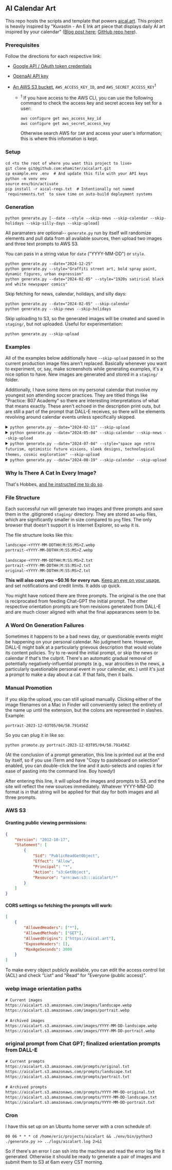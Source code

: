 ## AI Calendar Art

This repo hosts the scripts and template that powers [aical.art](https://aical.art). This project is heavily inspired by "Kuvastin - An E Ink art piece that displays daily AI art inspired by your calendar" ([Blog post here](https://turunen.dev/2023/11/20/Kuvastin-Unhinged-AI-eink-display/); [GitHub repo here](https://github.com/Iletee/kuvastin)).

### Prerequisites

Follow the directions for each respective link:

  * [Google API / OAuth token credentials](https://developers.google.com/calendar/api/quickstart/python)
  * [OpenaAI API key](https://platform.openai.com/docs/quickstart?context=python)
  * [An AWS S3 bucket](https://docs.aws.amazon.com/AmazonS3/latest/userguide/create-bucket-overview.html), `AWS_ACCESS_KEY_ID`, and `AWS_SECRET_ACCESS_KEY`<sup>1</sup>

    * <sup>1</sup> If you have access to the AWS CLI, you can use the following command to check the access key and secret access key set for a user:

      ```
      aws configure get aws_access_key_id
      aws configure get aws_secret_access_key
      ```

      Otherwise search AWS for `IAM` and access your user's information; this is where this information is kept.

### Setup

```
cd <to the root of where you want this project to live>
git clone git@github.com:ehamiter/aicalart.git
cp example.env .env  # And update this file with your API keys
python -m venv env
source env/bin/activate
pip install -r aical-reqs.txt  # Intentionally not named `requirements.txt` to save time on auto-build deployment systems
```

### Generation

```
python generate.py [--date --style --skip-news --skip-calendar --skip-holidays --skip-silly-days --skip-upload]
```

All paramaters are optional-- `generate.py` run by itself will randomize elements and pull data from all available sources, then upload two images and three text prompts to AWS S3.

You can pass in a string value for `date` ("YYYY-MM-DD") or `style`.

```
python generate.py --date="2024-12-25"
python generate.py --style="Graffiti street art, bold spray paint, dynamic figures, urban expression"
python generate.py --date="2024-02-05" --style="1920s satirical black and white newspaper comics"
```


Skip fetching for news, calendar, holidays, and silly days:

```
python generate.py --date="2024-02-05" --skip-calendar
python generate.py --skip-news --skip-holidays
```

Skip uploading to S3, so the generated images will be created and saved in `staging/`, but not uploaded. Useful for experimentation:

```
python generate.py --skip-upload
```


### Examples

All of the examples below additionally have `--skip-upload` passed in so the current production image files aren't replaced. Basically whenever you want to experiment, or, say, make screenshots while generating examples, it's a nice option to have. New images are generated and stored in a `staging/` folder.

Additionally, I have some items on my personal calendar that involve my youngest son attending soccer practices. They are titled things like "Practice: B07 Academy" so there are interesting interpretations of what that means exactly. These aren't echoed in the description print outs, but are still a part of the prompt that DALL-E receives, so there will be elements revolving around calendar events unless specifically skipped.

<details>
<summary><code>python generate.py --date="2024-02-11" --skip-upload</code></summary>
<figure>
  <img src="./static/images/examples/2024-02-11-landscape.webp" alt="An AI-generated image showcasing a vibrant sports stadium scene with emotional distortion in Neo-Expressionism style.">
  <figcaption>
    <h4>February 11, 2024: The Super Bowl, Don't Cry Over Spilled Milk Day, and Make A Friend Day</h4>
    <p><strong>Style:</strong> Neo-Expressionism, raw imagery, intense colors, emotional distortion</p>
    <p><strong>News:</strong> University of Pennsylvania president steps down amid criticism of antisemitism testimony - NBC News</p>
    <p><strong>Today:</strong> 2024-02-11, Super Bowl and Make a Friend Day and Dont Cry Over Spilled Milk Day</p>
    <p><strong>DALL-E prompt:</strong> Digital art, full screen, intense colors, Neo-Expressionism, emotional distortion, picturing a vibrant sports stadium filled with fans during the pinnacle of a championship game. Hobbes, the orange tabby, is seen amongst the crowd, wearing a miniature football jersey, sitting beside a new unlikely friend, a mouse with a tiny friendship bracelet. Behind them, an overturned milk glass, its contents ignored for the thrill of the game. All around, elements of celebration, teamwork, and camaraderie blend together in a dynamic expression of festive chaos, hinting at upcoming athletic practices and the joyous spirit of special personal celebrations without revealing specifics.</p>
    <p><strong>Landscape prompt:</strong> Full screen digital art embodying the Neo-Expressionism movement featuring emotional distortion and intense colors. The focal point is a bustling sports stadium filled to the brim with fans totally engrossed in the climax of a championship game. In the crowd, an identifiable orange-striped tabby character dressed in a tiny football jersey is found, sitting next to an unusual buddy, a mouse sporting a minuscule friendship bracelet. A further element behind them is a tipped over glass of milk, ignored in favor of the exciting sporting event. The atmosphere exhibits aspects of celebration, teamwork, and camaraderie in a vibrant display of joyful disorder, subtly indicating future athletic practices and the heartening ambiance of meaningful personal festivities without giving away detailed information. The image is crafted in a landscape format.</p>
  </figcaption>
</figure>
</details>

<details>
<summary><code>python generate.py --date="2024-05-04" --skip-calendar --skip-news --skip-upload</code></summary>
<figure>
  <img src="./static/images/examples/2024-05-04-landscape.webp" alt="An AI-generated image showing a tabby cat frolicking in a space-age-inspired retro kitchen, where an egg fries nearby, and fireworks explode in the background night sky.">
  <figcaption>
    <h4>May 4th 2024: May The Fourth Be With You; Also EOD Day, I'm Surprised This Was Generated</h4>
    <p><strong>Style:</strong> Renaissance portrait, realistic details, chiaroscuro lighting, classical beauty</p>
    <p><strong>News:</strong> None</p>
    <p><strong>Today:</strong> 2024-05-04, National Explosive Ordnance Disposal (EOD) Day and Star Wars Day, Herb Day and Free Comic Book Day</p>
    <p><strong>DALL-E prompt:</strong> Digital art, award-winning art in 4k/8k resolution with realistic details and chiaroscuro lighting capturing classical beauty, no margins, full screen: Envision a tapestry that honors National Explosive Ordnance Disposal (EOD) Day through an allegorical scene where EOD technicians are depicted as Jedi from Star Wars, expertly disarming a variety of devices with lightsabers in hand. Amongst the high-tech gear and defused ordinance, intertwine herbs indigenous to the galaxy, symbolizing Herb Day. Woven into the backdrop are iconic comic book pages, representing Free Comic Book Day, each frame capturing a heroic moment of defusal. In the midst of this intricate ensemble, hide Hobbes the orange tabby cat playfully pawing at a deactivated thermal detonator, while donning a tiny EOD bomb suit, his whiskers twitching in the thrill of the disarmament, subtly blending into the narrative as both an observer and a silent hero.</p>
    <p><strong>Landscape prompt:</strong> Create a 4k/8k resolution digital art with meticulous details and chiaroscuro lighting highlighting classical beauty in full screen. Picture a tapestry commemorating National Explosive Ordnance Disposal (EOD) Day symbolically. The scene depicts EOD technicians of differing descents and genders, proficiently nullifying various devices, holding advanced tech tools in their hands. Enrich the backdrop with high-tech gear and neutralized ordnance. Intersperse species-specific flora from a faraway galaxy, giving a nod to Herb day. Embed the background with iconic scenes from an imaginary graphic novel, each frame displaying a gallant moment of disarming, this alludes to Free Comic Book Day. Central to this complex montage, incorporate a disguised generic orange tabby cat playfully batting a deactivated futuristic explosive device, adorning a miniature EOD explosive armor. The cat, merging smoothly into the narrative, serves as a silent observer and a subdued protagonist. This image should have a landscape orientation.</p>
  </figcaption>
</figure>
</details>


<details>
<summary><code>python generate.py --date="2024-07-04" --style="space age retro futurism, optimistic future visions, sleek designs, technological themes, cosmic exploration" --skip-upload</code></summary>
<figure>
  <img src="./static/images/examples/2024-07-04-portrait.webp" alt="An AI-generated image showing a tabby cat frolicking in a space-age-inspired retro kitchen, where an egg fries nearby, and fireworks explode in the background night sky.">
  <figcaption>
    <h4>July 4th 2024: Sure, it's Independence Day; Did You Know It's Also Sidewalk Egg Frying Day?</h4>
    <p><strong>Style:</strong> space age retro futurism, optimistic future visions, sleek designs, technological themes, cosmic exploration</p>
    <p><strong>News:</strong> Penn President Liz Magill resigns days after antisemitism hearing - NPR</p>
    <p><strong>Today:</strong> 2024-07-04, Independence Day and Sidewalk Egg Frying Day</p>
    <p><strong>DALL-E prompt:</strong> "Space age retro futurism meets a patriotic celebration and whimsical summer shenanigans as Hobbes, the cunning orange tabby, tiptoes across a sleek, high-tech kitchen where an egg fries on the sidewalk-themed countertop, amidst a display of red, white, and blue cosmic explorations, with hidden symbols of familial affection and festive cheer, encapsulated in a full screen, no-margins tableau of optimistic future visions."</p>
    <p><strong>Portrait prompt:</strong> Envision a scene rendered in retro futurism, blended with a whimsical summer vibe and patriotic symbols. Picture a clever orange-striped cat, reminiscent of a carefree, playful character, steadily walking across a shiny, innovative kitchen that features a countertop designed to mimic a heated sidewalk where an egg is frying. The whole surrounding bursts with hues of red, white, and blue - a celebration of cosmic exploration. Concealed within this tableau are symbols expressing familial love and holiday cheer, all enclosed within a full screen, margin-free composition that displays a hopeful vision of the future- captured in a vertical orientation.</p>
  </figcaption>
</figure>
</details>

<details>
<summary><code>python generate.py --date="2024-08-19" --skip-calendar --skip-upload</code></summary>
<figure>
  <img src="./static/images/examples/2024-08-19-landscape.webp" alt="An AI-generated image showing a tabby cat wearing a camera for a collar, perched on top of a passenger airplane in Transavantgarde style showcasing a bustling international airport scene.">
  <figcaption>
    <h4>August 19th 2024: Aviation, Photos, And Giant Cats Perched On Top Of Planes</h4>
    <p><strong>Style:</strong> Transavantgarde, return to figurative painting, eclectic styles, emotive expression</p>
    <p><strong>News:</strong> Penn President Liz Magill resigns after facing intense controversy; chair of school's board of trustees also steps down - The Philadelphia Inquirer</p>
    <p><strong>Today:</strong> 2024-08-19, National Aviation Day and World Photo Day</p>
    <p><strong>DALL-E prompt:</strong> Digital art, award-winning art in 4k/8k resolution, showcasing a Transavantgarde style with a return to figurative painting and eclectic styles paired with emotive expression, no margins, and full-screen composition: Create an image that celebrates National Aviation Day by featuring a bustling international airport scene where vintage and modern aircraft are adorned with motifs that pay tribute to the evolution of photography in honor of World Photo Day. Incorporated into this dynamic tableau is Hobbes, the orange tabby cat, perched nonchalantly on top of a classic propeller plane, with a camera strap casually draped around his neck, symbolizing the observer's role in both aviation and photography. In the cloud formations above, discernible upon close inspection, is the subtle silhouette of famous aviators and photographers, hinting at their impact on their respective fields, while the overall scene encapsulates the joyous spirit of human achievement in flight and art.</p>
    <p><strong>Landscape prompt:</strong> Create an image in Transavantgarde style showcasing a bustling international airport scene in celebration of National Aviation Day. The scene incorporates vintage and modern aircraft adorned with motifs paying homage to the evolution of photography, in honor of World Photo Day. Position an orange tabby cat perched nonchalantly on top of a classic propeller airplane, with a camera strap around his neck, symbolizing the observer's role in aviation and photography. In the cloud formations, subtly incorporate silhouettes of notable contributors to aviation and photography. This busy scene denotes the joyful spirit of human achievement in the realms of flight and art. Maintain a high-quality resolution and horizontal orientation.</p>
  </figcaption>
</figure>
</details>


### Why Is There A Cat In Every Image?

That's Hobbes, [and he instructed me to do so](https://github.com/ehamiter/aicalart/blob/main/example.env#L10).


### File Structure

Each successful run will generate two images and three prompts and save them in the .gitignored `staging/` directory. They are stored as `webp` files, which are significantly smaller in size compared to `png` files. The only browser that doesn't support it is Internet Explorer, so `webp` it is.

The file structure looks like this:

```
landscape-<YYYY-MM-DDTHH:M:SS:MS>Z.webp
portrait-<YYYY-MM-DDTHH:M:SS:MS>Z.webp

landscape-<YYYY-MM-DDTHH:M:SS:MS>Z.txt
portrait-<YYYY-MM-DDTHH:M:SS:MS>Z.txt
original-<YYYY-MM-DDTHH:M:SS:MS>Z.txt
```

**This will also cost you ~$0.16 for every run.** [Keep an eye on your usage](https://platform.openai.com/usage), and set notifications and credit limits. It adds up quick.

You might have noticed there are three prompts. The original is the one that is reciprocated from feeding Chat-GPT the initial prompt. The other respective orientation prompts are from revisions generated from DALL-E and are much closer aligned with what the final appearances seem to be.


### A Word On Generation Failures
Sometimes it happens to be a bad news day, or questionable events might be happening on your personal calendar. No judgment here. However, DALL-E might balk at a particularly grievous description that would violate its content policies. Try to re-word the initial prompt, or skip the news or calendar if that's the culprit. There's an automatic gradual removal of potentially negatively-influential prompts (e.g., war atrocities in the news, a particularly questionable personal event in your calendar, etc.) until it's just a prompt to make a day about a cat. If that fails, then it bails.


### Manual Promotion
If you skip the upload, you can still upload manually. Clicking either of the image filenames on a Mac in Finder will conveniently select the entirety of the name up until the extension, but the colons are represented in slashes. Example:

```
portrait-2023-12-03T05/04/58.791456Z
```

So you can plug it in like so:
```
python promote.py portrait-2023-12-03T05/04/58.791456Z
```
(At the conclusion of a prompt generation, this line is printed out at the end by itself, so if you use iTerm and have "Copy to pasteboard on selection" enabled, you can double-click the line and it auto-selects and copies it for ease of pasting into the command line. Boy howdy!)

After entering this line, it will upload the images and prompts to S3, and the site will reflect the new sources immediately. Whatever YYYY-MM-DD format is in that string will be applied for that day for both images and all three prompts.


### AWS S3

#### Granting public viewing permissions:
```json
{
    "Version": "2012-10-17",
    "Statement": [
        {
            "Sid": "PublicReadGetObject",
            "Effect": "Allow",
            "Principal": "*",
            "Action": "s3:GetObject",
            "Resource": "arn:aws:s3:::aicalart/*"
        }
    ]
}
```

#### CORS settings so fetching the prompts will work:
```json
[
    {
        "AllowedHeaders": ["*"],
        "AllowedMethods": ["GET"],
        "AllowedOrigins": ["https://aical.art"],
        "ExposeHeaders": [],
        "MaxAgeSeconds": 3000
    }
]
```

To make every object publicly available, you can edit the access control list (ACL) and check "List" and "Read" for "Everyone (public access)".

### webp image orientation paths
```
# Current images
https://aicalart.s3.amazonaws.com/images/landscape.webp
https://aicalart.s3.amazonaws.com/images/portrait.webp

# Archived images
https://aicalart.s3.amazonaws.com/images/YYYY-MM-DD-landscape.webp
https://aicalart.s3.amazonaws.com/images/YYYY-MM-DD-portrait.webp
```

### original prompt from Chat GPT; finalized orientation prompts from DALL-E
```
# Current prompts
https://aicalart.s3.amazonaws.com/prompts/original.txt
https://aicalart.s3.amazonaws.com/prompts/landscape.txt
https://aicalart.s3.amazonaws.com/prompts/portrait.txt

# Archived prompts
https://aicalart.s3.amazonaws.com/prompts/YYYY-MM-DD-original.txt
https://aicalart.s3.amazonaws.com/prompts/YYYY-MM-DD-landscape.txt
https://aicalart.s3.amazonaws.com/prompts/YYYY-MM-DD-portrait.txt
```

### Cron

I have this set up on an Ubuntu home server with a cron schedule of:

```
00 06 * * * cd /home/eric/projects/aicalart && ./env/bin/python3 ./generate.py >> ../logs/aicalart.log 2>&1
```

So if there's an error I can ssh into the machine and read the error log file it generated. Otherwise it should be ready to generate a pair of images and submit them to S3 at 6am every CST morning.
